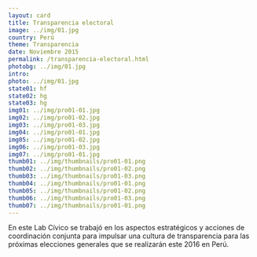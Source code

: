 ```yaml
---
layout: card
title: Transparencia electoral
image: ../img/01.jpg
country: Perú
theme: Transparencia
date: Noviembre 2015
permalink: /transparencia-electoral.html
photobg: ../img/01.jpg
intro: 
photo: ../img/01.jpg
state01: hf
state02: hg
state03: hg
img01: ../img/pro01-01.jpg
img02: ../img/pro01-02.jpg
img03: ../img/pro01-03.jpg
img04: ../img/pro01-01.jpg
img05: ../img/pro01-02.jpg
img06: ../img/pro01-03.jpg
img07: ../img/pro01-01.jpg
thumb01: ../img/thumbnails/pro01-01.png
thumb02: ../img/thumbnails/pro01-02.png
thumb03: ../img/thumbnails/pro01-03.png
thumb04: ../img/thumbnails/pro01-01.png
thumb05: ../img/thumbnails/pro01-02.png
thumb06: ../img/thumbnails/pro01-03.png
thumb07: ../img/thumbnails/pro01-01.png
---
```


En este Lab Cívico se trabajó en los aspectos estratégicos y acciones de coordinación conjunta para impulsar una cultura de transparencia para las próximas elecciones generales que se realizarán este 2016 en Perú. 